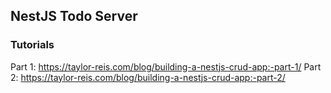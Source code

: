 ## NestJS Todo Server

### Tutorials

Part 1: https://taylor-reis.com/blog/building-a-nestjs-crud-app:-part-1/
Part 2: https://taylor-reis.com/blog/building-a-nestjs-crud-app:-part-2/
